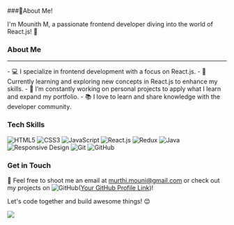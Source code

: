 ###👋About Me!




I'm Mounith M, a passionate frontend developer diving into the world of React.js! 🚀

### About Me
<hr/>
- 💻 I specialize in frontend development with a focus on React.js.
- 🌱 Currently learning and exploring new concepts in React.js to enhance my skills.
- 🔭 I’m constantly working on personal projects to apply what I learn and expand my portfolio.
- 📚 I love to learn and share knowledge with the developer community.

### Tech Skills
  ![HTML5](https://img.shields.io/badge/-HTML5-E34F26?style=flat&logo=html5&logoColor=white)
  ![CSS3](https://img.shields.io/badge/-CSS3-1572B6?style=flat&logo=css3&logoColor=white)
  ![JavaScript](https://img.shields.io/badge/-JavaScript-F7DF1E?style=flat&logo=javascript&logoColor=black)
  ![React.js](https://img.shields.io/badge/-React.js-61DAFB?style=flat&logo=react&logoColor=black)
  ![Redux](https://img.shields.io/badge/-Redux-764ABC?style=flat&logo=redux&logoColor=white)
  ![Java](https://img.shields.io/badge/-Java-007396?style=flat&logo=java&logoColor=white)
  ![Responsive Design](https://img.shields.io/badge/-Responsive%20Design-008080?style=flat)
  ![Git](https://img.shields.io/badge/-Git-F05032?style=flat&logo=git&logoColor=white)
  ![GitHub](https://img.shields.io/badge/-GitHub-181717?style=flat&logo=github&logoColor=white)

### Get in Touch

📧 Feel free to shoot me an email at [murthi.mouni@gmail.com](mailto:murthi.mouni@gmail.com) or check out my projects on ![GitHub](https://img.shields.io/badge/-GitHub-181717?style=flat&logo=github&logoColor=white)([Your GitHub Profile Link](https://github.com/mounithmouni))!

Let's code together and build awesome things! 😊

<picture>
  <source
    srcset="https://github-readme-stats.vercel.app/api?username=mounithmouni&show_icons=true&theme=dark"
    media="(prefers-color-scheme: dark)"
  />
  <source
    srcset="https://github-readme-stats.vercel.app/api?username=mounithmouni&show_icons=true"
    media="(prefers-color-scheme: light), (prefers-color-scheme: no-preference)"
  />
  <img src="https://github-readme-stats.vercel.app/api?username=mounithmouni&show_icons=true" />
</picture>
